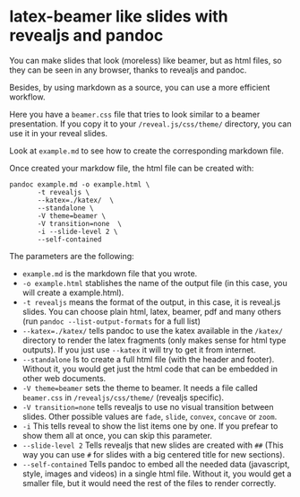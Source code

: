 # latex-beamer like slides with revealjs and pandoc

You can make slides that look (moreless) like beamer, but as html files, so they can be seen in any browser, thanks to revealjs and pandoc.

Besides, by using markdown as a source, you can use a more efficient workflow.

Here you have a `beamer.css` file that tries to look similar to a beamer presentation. If you copy it to your `/reveal.js/css/theme/` directory, you can use it in your reveal slides.


Look at `example.md` to see how to create the corresponding markdown file.

Once created your markdow file, the html file can be created with:

```
pandoc example.md -o example.html \
       -t revealjs \
       --katex=./katex/  \
       --standalone \
       -V theme=beamer \
       -V transition=none  \
       -i --slide-level 2 \
       --self-contained
```

The parameters are the following:

- `example.md` is the markdown file that you wrote.
- `-o example.html` stablishes the name of the output file (in this case, you will create a example.html).
- `-t revealjs` means the format of the output, in this case, it is reveal.js slides. You can choose plain html, latex, beamer, pdf and many others (run `pandoc --list-output-formats` for a full list)
- `--katex=./katex/` tells pandoc to use the katex available in the `/katex/` directory to render the latex fragments (only makes sense for html type outputs). If you just use `--katex` it will try to get it from internet.
- `--standalone` Is to create a full html file (with the header and footer). Without it, you would get just the html code that can be embedded in other web documents.
- `-V theme=beamer` sets the theme to beamer. It needs a file called `beamer.css` in `/revealjs/css/theme/` (revealjs specific).
- `-V transition=none` tells revealjs to use no visual transition between slides. Other possible values are `fade`, `slide`, `convex`, `concave` or `zoom`.
- `-i` This tells reveal to show the list items one by one. If you prefear to show them all at once, you can skip this parameter.
- `--slide-level 2` Tells revealjs that new slides are created with `##` (This way you can use `#` for slides with a big centered title for new sections).
- `--self-contained` Tells pandoc to embed all the needed data (javascript, style, images and videos) in a single html file. Without it, you would get a smaller file, but it would need the rest of the files to render correctly.

